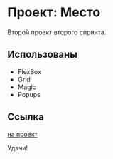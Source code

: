 # Проект: Место

Второй проект второго спринта.

## Использованы
* FlexBox
* Grid
* Magic
* Popups


## Ссылка
[на проект](https://anirauoren.github.io/mesto-project/)

Удачи!
